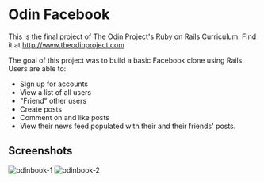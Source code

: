 # Odin Facebook

This is the final project of The Odin Project's Ruby on Rails Curriculum. Find it at http://www.theodinproject.com

The goal of this project was to build a basic Facebook clone using Rails. Users are able to:
- Sign up for accounts
- View a list of all users
- "Friend" other users
- Create posts
- Comment on and like posts
- View their news feed populated with their and their friends' posts.

## Screenshots
![odinbook-1](https://user-images.githubusercontent.com/68126525/154784691-ae271c17-db52-4172-b890-52e7d6a13770.jpg)
![odinbook-2](https://user-images.githubusercontent.com/68126525/154784698-b1e3f168-7352-4269-b995-7320eebb84b5.jpg)
